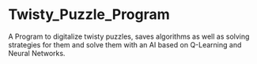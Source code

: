# Twisty_Puzzle_Program
A Program to digitalize twisty puzzles, saves algorithms as well as solving strategies for them and solve them with an AI based on Q-Learning and Neural Networks.
